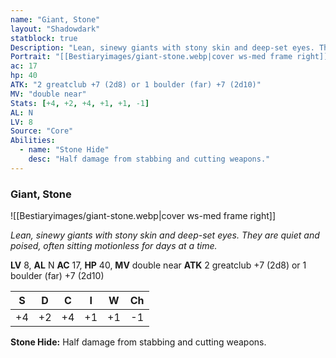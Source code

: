 ```yaml
---
name: "Giant, Stone"
layout: "Shadowdark"
statblock: true
Description: "Lean, sinewy giants with stony skin and deep-set eyes. They are quiet and poised, often sitting motionless for days at a time."
Portrait: "[[Bestiaryimages/giant-stone.webp|cover ws-med frame right]]"
ac: 17
hp: 40
ATK: "2 greatclub +7 (2d8) or 1 boulder (far) +7 (2d10)"
MV: "double near"
Stats: [+4, +2, +4, +1, +1, -1]
AL: N
LV: 8
Source: "Core"
Abilities:
  - name: "Stone Hide"
    desc: "Half damage from stabbing and cutting weapons."
---
```


### Giant, Stone

![[Bestiaryimages/giant-stone.webp|cover ws-med frame right]]

_Lean, sinewy giants with stony skin and deep-set eyes. They are quiet and poised, often sitting motionless for days at a time._

**LV** 8, **AL** N
**AC** 17, **HP** 40, **MV** double near
**ATK** 2 greatclub +7 (2d8) or 1 boulder (far) +7 (2d10)

|  S  |  D  |  C  |  I  |  W  |  Ch  |
|:---:|:---:|:---:|:---:|:---:|:----:|
| +4 | +2 | +4 | +1 | +1 | -1 |

**Stone Hide:** Half damage from stabbing and cutting weapons.

